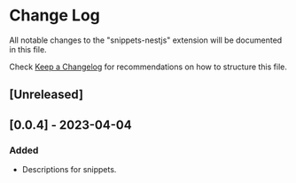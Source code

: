 # Change Log

All notable changes to the "snippets-nestjs" extension will be documented in this file.

Check [Keep a Changelog](http://keepachangelog.com/) for recommendations on how to structure this file.

## [Unreleased]

## [0.0.4] - 2023-04-04

### Added

- Descriptions for snippets.